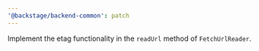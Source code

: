 ```yaml
---
'@backstage/backend-common': patch
---
```


Implement the etag functionality in the `readUrl` method of `FetchUrlReader`.
